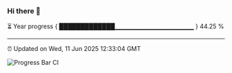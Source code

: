 ### Hi there 👋

⏳ Year progress { █████████████▁▁▁▁▁▁▁▁▁▁▁▁▁▁▁▁▁ } 44.25 %

---

⏰ Updated on Wed, 11 Jun 2025 12:33:04 GMT

![Progress Bar CI](https://github.com/liununu/liununu/workflows/Progress%20Bar%20CI/badge.svg)

